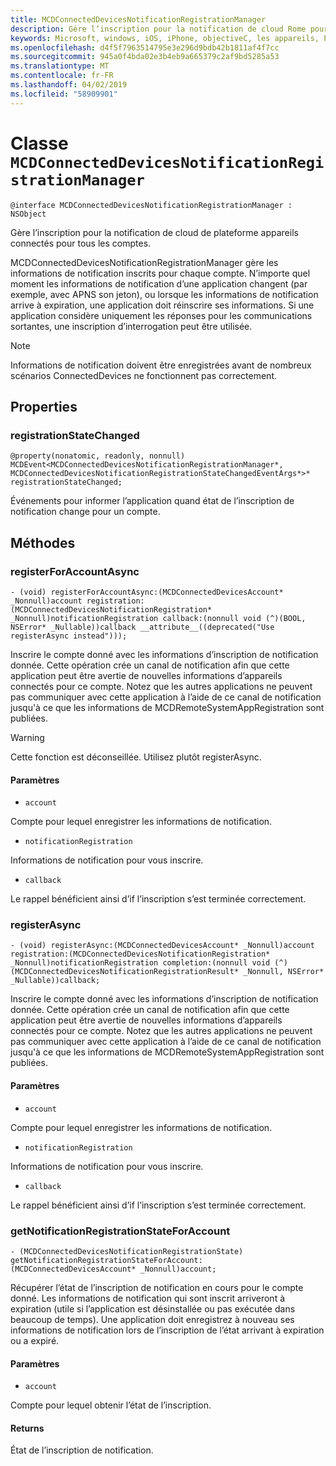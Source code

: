```yaml
---
title: MCDConnectedDevicesNotificationRegistrationManager
description: Gère l’inscription pour la notification de cloud Rome pour tous les comptes.
keywords: Microsoft, windows, iOS, iPhone, objectiveC, les appareils, Project Rome connectés
ms.openlocfilehash: d4f5f7963514795e3e296d9bdb42b1811af4f7cc
ms.sourcegitcommit: 945a0f4bda02e3b4eb9a665379c2af9bd5285a53
ms.translationtype: MT
ms.contentlocale: fr-FR
ms.lasthandoff: 04/02/2019
ms.locfileid: "58909901"
---
```

# <a name="class-mcdconnecteddevicesnotificationregistrationmanager"></a>Classe `MCDConnectedDevicesNotificationRegistrationManager` 

```
@interface MCDConnectedDevicesNotificationRegistrationManager : NSObject
```  
Gère l’inscription pour la notification de cloud de plateforme appareils connectés pour tous les comptes.

MCDConnectedDevicesNotificationRegistrationManager gère les informations de notification inscrits pour chaque compte. N’importe quel moment les informations de notification d’une application changent (par exemple, avec APNS son jeton), ou lorsque les informations de notification arrive à expiration, une application doit réinscrire ses informations. Si une application considère uniquement les réponses pour les communications sortantes, une inscription d’interrogation peut être utilisée.

> [!NOTE] 
> Informations de notification doivent être enregistrées avant de nombreux scénarios ConnectedDevices ne fonctionnent pas correctement. 

## <a name="properties"></a>Properties

### <a name="registrationstatechanged"></a>registrationStateChanged
`@property(nonatomic, readonly, nonnull) MCDEvent<MCDConnectedDevicesNotificationRegistrationManager*, MCDConnectedDevicesNotificationRegistrationStateChangedEventArgs*>* registrationStateChanged;`

Événements pour informer l’application quand état de l’inscription de notification change pour un compte. 

## <a name="methods"></a>Méthodes

### <a name="registerforaccountasync"></a>registerForAccountAsync
`- (void) registerForAccountAsync:(MCDConnectedDevicesAccount* _Nonnull)account registration:(MCDConnectedDevicesNotificationRegistration* _Nonnull)notificationRegistration callback:(nonnull void (^)(BOOL, NSError* _Nullable))callback __attribute__((deprecated("Use registerAsync instead")));`

Inscrire le compte donné avec les informations d’inscription de notification donnée. Cette opération crée un canal de notification afin que cette application peut être avertie de nouvelles informations d’appareils connectés pour ce compte. Notez que les autres applications ne peuvent pas communiquer avec cette application à l’aide de ce canal de notification jusqu'à ce que les informations de MCDRemoteSystemAppRegistration sont publiées.

> [!WARNING]
> Cette fonction est déconseillée. Utilisez plutôt registerAsync.

#### <a name="parameters"></a>Paramètres 
* `account` 

Compte pour lequel enregistrer les informations de notification.

* `notificationRegistration` 

Informations de notification pour vous inscrire.

* `callback` 

Le rappel bénéficient ainsi d’if l’inscription s’est terminée correctement.

### <a name="registerasync"></a>registerAsync
`- (void) registerAsync:(MCDConnectedDevicesAccount* _Nonnull)account registration:(MCDConnectedDevicesNotificationRegistration* _Nonnull)notificationRegistration completion:(nonnull void (^)(MCDConnectedDevicesNotificationRegistrationResult* _Nonnull, NSError* _Nullable))callback;`

Inscrire le compte donné avec les informations d’inscription de notification donnée. Cette opération crée un canal de notification afin que cette application peut être avertie de nouvelles informations d’appareils connectés pour ce compte. Notez que les autres applications ne peuvent pas communiquer avec cette application à l’aide de ce canal de notification jusqu'à ce que les informations de MCDRemoteSystemAppRegistration sont publiées.

#### <a name="parameters"></a>Paramètres 
* `account` 

Compte pour lequel enregistrer les informations de notification.

* `notificationRegistration` 

Informations de notification pour vous inscrire.

* `callback` 

Le rappel bénéficient ainsi d’if l’inscription s’est terminée correctement.

### <a name="getnotificationregistrationstateforaccount"></a>getNotificationRegistrationStateForAccount
`- (MCDConnectedDevicesNotificationRegistrationState) getNotificationRegistrationStateForAccount:(MCDConnectedDevicesAccount* _Nonnull)account;`

Récupérer l’état de l’inscription de notification en cours pour le compte donné. Les informations de notification qui sont inscrit arriveront à expiration (utile si l’application est désinstallée ou pas exécutée dans beaucoup de temps). Une application doit enregistrez à nouveau ses informations de notification lors de l’inscription de l’état arrivant à expiration ou a expiré. 

#### <a name="parameters"></a>Paramètres 
* `account`

Compte pour lequel obtenir l’état de l’inscription.

#### <a name="returns"></a>Returns

État de l’inscription de notification.
